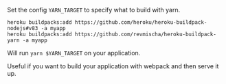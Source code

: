 Set the config `YARN_TARGET` to specify what to build with yarn.

```
heroku buildpacks:add https://github.com/heroku/heroku-buildpack-nodejs#v83 -a myapp
heroku buildpacks:add https://github.com/revmischa/heroku-buildpack-yarn -a myapp
```

Will run `yarn $YARN_TARGET` on your application.

Useful if you want to build your application with webpack and then serve it up.
